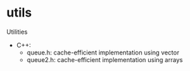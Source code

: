 # utils
Utilities
* C++:
  - queue.h: cache-efficient implementation using vector 
  - queue2.h: cache-efficient implementation using arrays 
